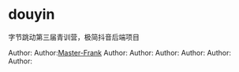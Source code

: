 # douyin
字节跳动第三届青训营，极简抖音后端项目

Author: 
Author:[Master-Frank](https://github.com/Master-Frank)
Author:
Author:
Author:
Author:
Author:
Author:
